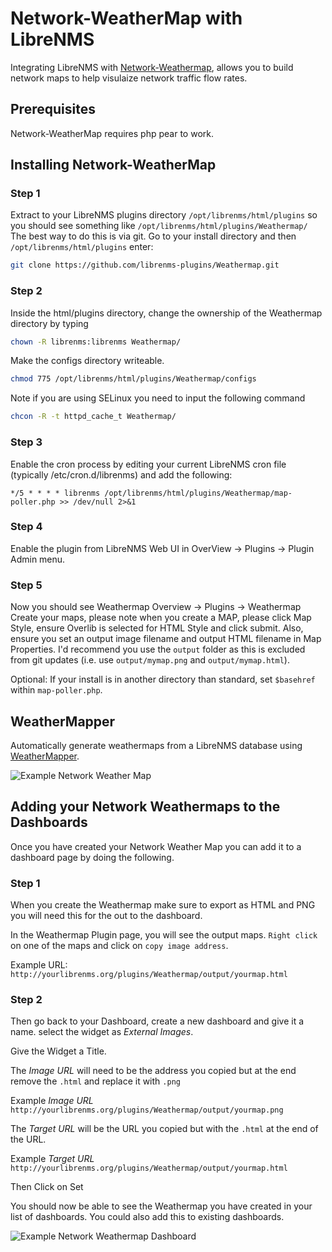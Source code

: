 # Network-WeatherMap with LibreNMS

Integrating LibreNMS with [Network-Weathermap](https://network-weathermap.com/), allows you to build network
maps to help visulaize network traffic flow rates.

## Prerequisites

Network-WeatherMap requires php pear to work.

## Installing Network-WeatherMap

### Step 1

Extract to your LibreNMS plugins directory `/opt/librenms/html/plugins`
so you should see something like `/opt/librenms/html/plugins/Weathermap/`
The best way to do this is via git. Go to your install directory and
then `/opt/librenms/html/plugins` enter:
```bash
git clone https://github.com/librenms-plugins/Weathermap.git
```

### Step 2

Inside the html/plugins directory, change the ownership of the
Weathermap directory by typing

```bash
chown -R librenms:librenms Weathermap/
```

Make the configs directory writeable.

```bash
chmod 775 /opt/librenms/html/plugins/Weathermap/configs
```

Note if you are using SELinux you need to input the following command

```bash
chcon -R -t httpd_cache_t Weathermap/
```

### Step 3

Enable the cron process by editing your current LibreNMS cron file
(typically /etc/cron.d/librenms) and add the following:

```
*/5 * * * * librenms /opt/librenms/html/plugins/Weathermap/map-poller.php >> /dev/null 2>&1
```

### Step 4

Enable the plugin from LibreNMS Web UI in OverView -> Plugins -> Plugin Admin menu.

### Step 5

Now you should see Weathermap Overview -> Plugins -> Weathermap
Create your maps, please note when you create a MAP, please click Map
Style, ensure Overlib is selected for HTML Style and click submit.
Also, ensure you set an output image filename and output HTML filename in Map Properties.
I'd recommend you use the `output` folder as this is excluded from git
updates (i.e. use `output/mymap.png` and `output/mymap.html`).

Optional: If your install is in another directory than standard, set
`$basehref` within `map-poller.php`.

## WeatherMapper

Automatically generate weathermaps from a LibreNMS database using [WeatherMapper](https://github.com/pblasquez/weathermapper).

![Example Network Weather Map](/img/network-weather-map.png)

## Adding your Network Weathermaps to the Dashboards

Once you have created your Network Weather Map you can add it to a
dashboard page by doing the following.

### Step 1

When you create the Weathermap make sure to export as HTML and PNG you
will need this for the out to the dashboard.

In the Weathermap Plugin page, you will see the output maps. `Right
click` on one of the maps and click on `copy image address`.

Example URL: `http://yourlibrenms.org/plugins/Weathermap/output/yourmap.html`

### Step 2

Then go back to your Dashboard, create a new dashboard and give it a
name. select the widget as *External Images*.

Give the Widget a Title.

The *Image URL* will need to be the address you copied but at the end
remove the `.html` and replace it with `.png`

Example  *Image URL* `http://yourlibrenms.org/plugins/Weathermap/output/yourmap.png`

The *Target URL* will be the URL you copied but with the `.html` at
the end of the URL.

Example *Target URL* `http://yourlibrenms.org/plugins/Weathermap/output/yourmap.html`

Then Click on Set

You should now be able to see the Weathermap you have created in your
list of dashboards. You could also add this to existing dashboards.

![Example Network Weathermap Dashboard](/img/network-weathermap-dashboard.png)
